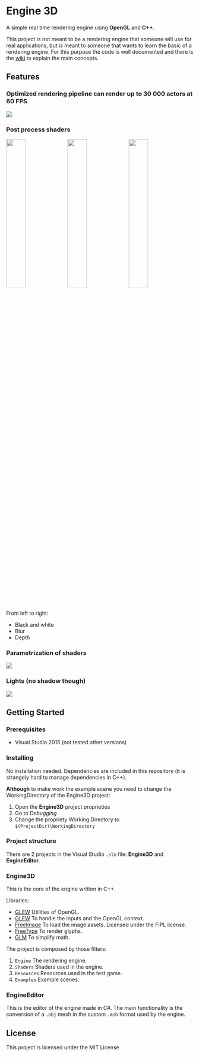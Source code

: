 # Engine 3D

A simple real time rendering engine using **OpenGL** and **C++**.

This project is not meant to be a rendering engine that someone will use for real applications, but is meant to someone that wants to learn the basic of a rendering engine. For this purpose the code is well documented and there is the [wiki](https://github.com/SimoneCorazza/Engine3D/wiki) to explain the main concepts.

## Features

### Optimized rendering pipeline can render up to 30 000 actors at 60 FPS
<img width="auto" height="auto" src="https://raw.githubusercontent.com/wiki/SimoneCorazza/Engine3D/images/StressTest.jpg"/>

### Post process shaders
<div>
<img width="32%" height="auto" src="https://raw.githubusercontent.com/wiki/SimoneCorazza/Engine3D/images/BlackAndWhitePostProcess.jpg"/>
<img width="32%" height="auto" src="https://raw.githubusercontent.com/wiki/SimoneCorazza/Engine3D/images/BlurPostProcess.jpg"/>
<img width="32%" height="auto" src="https://raw.githubusercontent.com/wiki/SimoneCorazza/Engine3D/images/DepthPostProcess.jpg"/>
</div>

From left to right: 

- Black and white
- Blur
- Depth

### Parametrization of shaders
<img width="auto" height="auto" src="https://raw.githubusercontent.com/wiki/SimoneCorazza/Engine3D/images/ComplexShaders.gif"/>

### Lights (no shadow though)
<img width="auto" height="auto" src="https://raw.githubusercontent.com/wiki/SimoneCorazza/Engine3D/images/LightShaders.gif"/>

## Getting Started

### Prerequisites

* Visual Studio 2015 (not tested other versions)

### Installing

No installation needed. Dependencies are included in this repository (it is strangely hard to manage dependencies in C++).

**Although** to make work the example scene you need to change the WorkingDirectory of the Engine3D project:

1. Open the **Engine3D** project proprieties
2. Go to *Debugging*
3. Change the propriety Working Directory to `$(ProjectDir)\WorkingDirectory`

### Project structure

There are 2 projects in the Visual Studio `.sln` file: **Engine3D** and **EngineEditor**.

### Engine3D

This is the core of the engine written in C++.

Libraries:
* [GLEW](http://glew.sourceforge.net/) Utilities of OpenGL.
* [GLFW](http://www.glfw.org/) To handle the inputs and the OpenGL context.
* [FreeImage](http://freeimage.sourceforge.net) To load the image assets. Licensed under the FIPL license.
* [FreeType](https://www.freetype.org/) To render glyphs.
* [GLM](https://glm.g-truc.net) To simplify math.

The project is composed by those filters:
1. `Engine` The rendering engine.
2. `Shaders` Shaders used in the engine.
3. `Resources` Resources used in the test game.
4. `Examples` Example scenes.

### EngineEditor

This is the editor of the engine made in C#. The main functionality is the conversion of a  `.obj` mesh in the custom `.msh` format used by the engine.


## License

This project is licensed under the MIT License